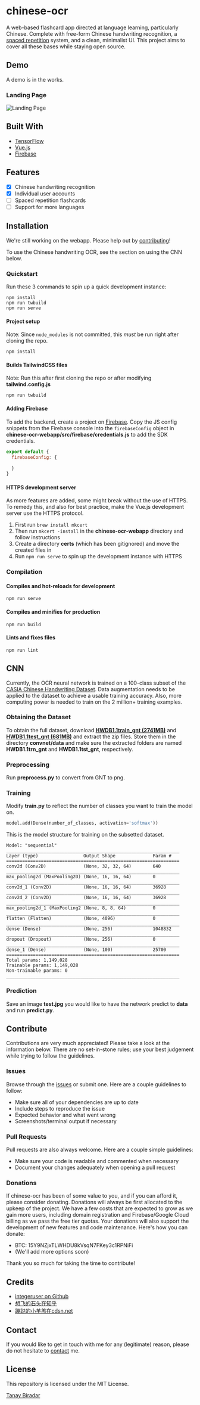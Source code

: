 # chinese-ocr
A web-based flashcard app directed at language learning, particularly Chinese. Complete with free-form Chinese handwriting recognition, a [spaced repetition](https://en.wikipedia.org/wiki/Spaced_repetition) system, and a clean, minimalist UI. This project aims to cover all these bases while staying open source.


## Demo
A demo is in the works.

### Landing Page

![Landing Page](demos/landing-page.png)

## Built With
* [TensorFlow](https://www.tensorflow.org)
* [Vue.js](https://vuejs.org)
* [Firebase](https://firebase.google.com/)

## Features
* [x] Chinese handwriting recognition
* [x] Individual user accounts
* [ ] Spaced repetition flashcards
* [ ] Support for more languages

## Installation
We're still working on the webapp. Please help out by [contributing](#contribute)!

To use the Chinese handwriting OCR, see the section on using the CNN below.

### Quickstart
Run these 3 commands to spin up a quick development instance:
```
npm install
npm run twbuild
npm run serve
```

#### Project setup
Note: Since `node_modules` is not committed, this _must_ be run right after cloning the repo.
```
npm install
```

#### Builds TailwindCSS files
Note: Run this after first cloning the repo or after modifying **tailwind.config.js**
```
npm run twbuild
```

#### Adding Firebase
To add the backend, create a project on [Firebase](https://firebase.google.com). Copy the JS config snippets from the Firebase console into the `firebaseConfig` object in **chinese-ocr-webapp/src/firebase/credentials.js** to add the SDK credentials.
```javascript
export default {
  firebaseConfig: {
  
  }
}
```

#### HTTPS development server
As more features are added, some might break without the use of HTTPS. To remedy this, and also for best practice, make the Vue.js development server use the HTTPS protocol.

1. First run `brew install mkcert`
2. Then run `mkcert -install` in the **chinese-ocr-webapp** directory and follow instructions
3. Create a directory **certs** (which has been gitignored) and move the created files in
4. Run `npm run serve` to spin up the development instance with HTTPS

### Compilation

#### Compiles and hot-reloads for development
```
npm run serve
```

#### Compiles and minifies for production
```
npm run build
```

#### Lints and fixes files
```
npm run lint
```

## CNN
Currently, the OCR neural network is trained on a 100-class subset of the [CASIA Chinese Handwriting Dataset](http://www.nlpr.ia.ac.cn/databases/handwriting/Home.html). Data augmentation needs to be applied to the dataset to achieve a usable training accuracy. Also, more computing power is needed to train on the 2 million+ training examples.

### Obtaining the Dataset
To obtain the full dataset, download [**HWDB1.1train_gnt (2741MB)**](http://www.nlpr.ia.ac.cn/databases/download/feature_data/HWDB1.1trn.zip) and [**HWDB1.1test_gnt (681MB)**](http://www.nlpr.ia.ac.cn/databases/download/feature_data/HWDB1.1tst.zip) and extract the zip files. Store them in the directory **convnet/data** and make sure the extracted folders are named **HWDB1.1trn_gnt** and **HWDB1.1tst_gnt**, respectively.

### Preprocessing
Run **preprocess.py** to convert from GNT to png.

### Training
Modify **train.py** to reflect the number of classes you want to train the model on.
```python
model.add(Dense(number_of_classes, activation='softmax'))
```

This is the model structure for training on the subsetted dataset.

```
Model: "sequential"
_________________________________________________________________
Layer (type)                 Output Shape              Param #   
=================================================================
conv2d (Conv2D)              (None, 32, 32, 64)        640       
_________________________________________________________________
max_pooling2d (MaxPooling2D) (None, 16, 16, 64)        0         
_________________________________________________________________
conv2d_1 (Conv2D)            (None, 16, 16, 64)        36928     
_________________________________________________________________
conv2d_2 (Conv2D)            (None, 16, 16, 64)        36928     
_________________________________________________________________
max_pooling2d_1 (MaxPooling2 (None, 8, 8, 64)          0         
_________________________________________________________________
flatten (Flatten)            (None, 4096)              0         
_________________________________________________________________
dense (Dense)                (None, 256)               1048832   
_________________________________________________________________
dropout (Dropout)            (None, 256)               0         
_________________________________________________________________
dense_1 (Dense)              (None, 100)               25700     
=================================================================
Total params: 1,149,028
Trainable params: 1,149,028
Non-trainable params: 0
_________________________________________________________________
```

### Prediction
Save an image **test.jpg** you would like to have the network predict to **data** and run **predict.py**.

## Contribute
Contributions are very much appreciated! Please take a look at the information below. There are no set-in-stone rules; use your best judgement while trying to follow the guidelines.

### Issues
Browse through the [issues](https://github.com/TanayB11/chinese-ocr/issues) or submit one. Here are a couple guidelines to follow:
* Make sure all of your dependencies are up to date
* Include steps to reproduce the issue
* Expected behavior and what went wrong
* Screenshots/terminal output if necessary

### Pull Requests
Pull requests are also always welcome. Here are a couple simple guidelines:
* Make sure your code is readable and commented when necessary
* Document your changes adequately when opening a pull request

### Donations
If chinese-ocr has been of some value to you, and if you can afford it, please consider donating. Donations will always be first allocated to the upkeep of the project. We have a few costs that are expected to grow as we gain more users, including domain registration and Firebase/Google Cloud billing as we pass the free tier quotas. Your donations will also support the development of new features and code maintenance. Here's how you can donate:
* BTC: 15Y9NZjxTLWHDU8kVsqN7FKey3c1RPNiFi
* (We'll add more options soon)

Thank you so much for taking the time to contribute!

## Credits
* [integeruser on Github](https://github.com/integeruser/CASIA-HWDB1.1-cnn)
* [想飞的石头在知乎](https://zhuanlan.zhihu.com/p/24698483)
* [蹦跶的小羊羔在cdsn.net](https://blog.csdn.net/yql_617540298/article/details/82740382)

## Contact
If you would like to get in touch with me for any (legitimate) reason, please do not hesitate to 
<a href='mailto: tanaybiradar24@gmail.com'>contact</a> me.

## License
This repository is licensed under the MIT License.

[Tanay Biradar](https://github.com/TanayB11)
